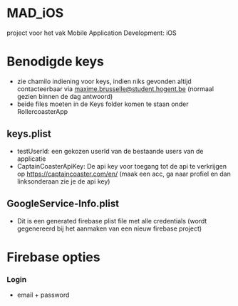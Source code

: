 # MAD_iOS
project voor het vak Mobile Application Development: iOS

#  Benodigde keys
- zie chamilo indiening voor keys, indien niks gevonden altijd contacteerbaar via maxime.brusselle@student.hogent.be (normaal gezien binnen de dag antwoord)
- beide files moeten in de Keys folder komen te staan onder RollercoasterApp

## keys.plist
- testUserId: een gekozen userId van de bestaande users van de applicatie
- CaptainCoasterApiKey: De api key voor toegang tot de api te verkrijgen op https://captaincoaster.com/en/ (maak een acc, ga naar profiel en dan linksonderaan zie je de api key)

## GoogleService-Info.plist
- Dit is een generated firebase plist file met alle credentials (wordt gegenereerd bij het aanmaken van een nieuw firebase project)

# Firebase opties
### Login
- email + password
